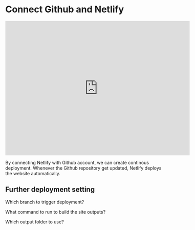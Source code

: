 # Connect Github and Netlify

<iframe src="https://slides.com/makzan/connect-github-and-netlify/embed" width="576" height="420" scrolling="no" frameborder="0" webkitallowfullscreen mozallowfullscreen allowfullscreen></iframe>

By connecting Netlify with Github account, we can create continous deployment. Whenever the Github repository get updated, Netlify deploys the website automatically.







## Further deployment setting

Which branch to trigger deployment?

What command to run to build the site outputs?

Which output folder to use?

